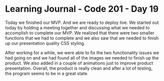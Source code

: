 # Learning Journal - Code 201 - Day 19

Today we finished our MVP. And we are ready to deploy live. We started out today by holding a meeting together and discussing what we needed to accomplish to complete our MVP. We realized that there were two smaller functions that we had to complete and we also saw that we needed to finish up our presentation quality CSS styling.

After working for a while, we were able to fix the two functionality issues we had going on and we had found all of the images we needed to finish up the product. We also added in a couple of animations just to improve product presentation. Overall, the product is really clean and after a lot of testing, the program seems to be in a great state.
